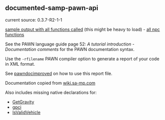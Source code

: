 
## documented-samp-pawn-api

current source: 0.3.7-R2-1-1

[sample output with all functions called](https://basdon.github.io/documented-samp-pawn-api/main.xml) (this might be heavy to load) - [all npc functions](https://basdon.github.io/documented-samp-pawn-api/npc.xml)

See the PAWN language guide page 52: _A tutorial introduction - Documentation comments_ for the PAWN documentation syntax.

Use the `-rfilename` PAWN compiler option to generate a report of your code in XML format.

See [pawndocimproved](https://github.com/yugecin/pawndocimproved) on how to use this report file.

Documentation copied from [wiki.sa-mp.com](http://wiki.sa-mp.com)

Also includes missing native declarations for:
* [GetGravity](http://wiki.sa-mp.com/wiki/GetGravity)
* [gpci](http://wiki.sa-mp.com/wiki/gpci)
* [IsValidVehicle](http://wiki.sa-mp.com/wiki/IsValidVehicle)

